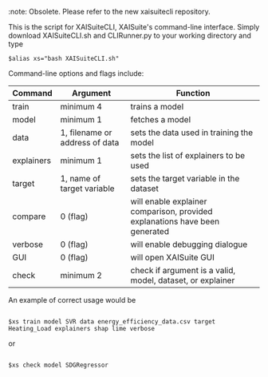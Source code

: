 :note: Obsolete. Please refer to the new xaisuitecli repository.

This is the script for XAISuiteCLI, XAISuite's command-line interface. Simply download XAISuiteCLI.sh and CLIRunner.py to your working directory and type

```
$alias xs="bash XAISuiteCLI.sh"
```

Command-line options and flags include:

| **Command**  | **Argument**                              | **Function**                                                                |
|--------------|-------------------------------------------|-----------------------------------------------------------------------------|
| train      | minimum 4                                 | trains a model                                                              |
| model      | minimum 1                                 | fetches a model                                                             |
| data       | 1, filename or address of data            | sets the data used in training the model                                    |
| explainers | minimum 1                                 | sets the list of explainers to be used                                      |
| target     | 1, name of target variable                | sets the target variable in the dataset                                     |
| compare    | 0 (flag)                                  | will enable explainer comparison, provided explanations have been generated |
| verbose    | 0 (flag)                                  | will enable debugging dialogue                                              |
| GUI        | 0 (flag)                                  | will open XAISuite GUI                                                      |
| check      | minimum 2                                 | check if argument is a valid, model, dataset, or explainer                  |

An example of correct usage would be

````

$xs train model SVR data energy_efficiency_data.csv target Heating_Load explainers shap lime verbose

````

or

````

$xs check model SDGRegressor

````
